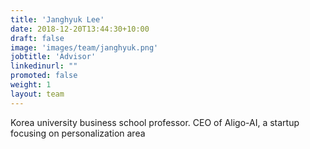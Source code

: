 ```yaml
---
title: 'Janghyuk Lee'
date: 2018-12-20T13:44:30+10:00
draft: false
image: 'images/team/janghyuk.png'
jobtitle: 'Advisor'
linkedinurl: ""
promoted: false
weight: 1
layout: team
---
```


Korea university business school professor. CEO of Aligo-AI, a startup focusing on personalization area
